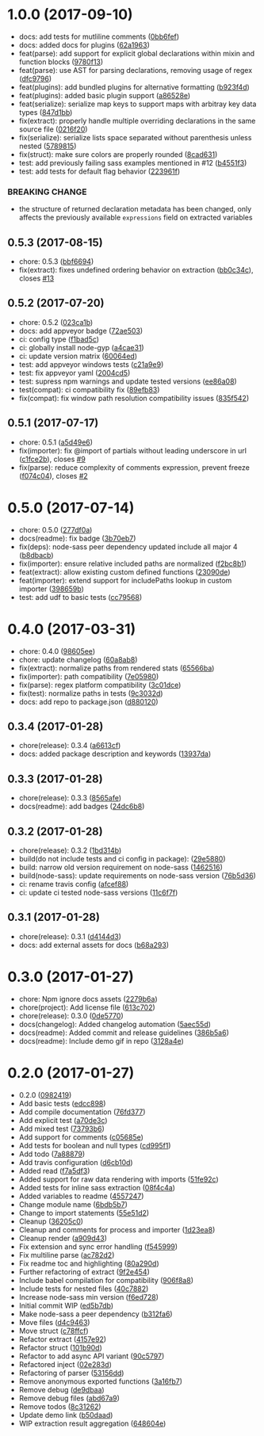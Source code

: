 <a name="1.0.0"></a>
# 1.0.0 (2017-09-10)

* docs: add tests for mutliline comments ([0bb6fef](https://github.com/jgranstrom/sass-extract/commit/0bb6fef))
* docs: added docs for plugins ([62a1963](https://github.com/jgranstrom/sass-extract/commit/62a1963))
* feat(parse): add support for explicit global declarations within mixin and function blocks ([9780f13](https://github.com/jgranstrom/sass-extract/commit/9780f13))
* feat(parse): use AST for parsing declarations, removing usage of regex ([dfc9796](https://github.com/jgranstrom/sass-extract/commit/dfc9796))
* feat(plugins): add bundled plugins for alternative formatting ([b923f4d](https://github.com/jgranstrom/sass-extract/commit/b923f4d))
* feat(plugins): added basic plugin support ([a86528e](https://github.com/jgranstrom/sass-extract/commit/a86528e))
* feat(serialize): serialize map keys to support maps with arbitray key data types ([847d1bb](https://github.com/jgranstrom/sass-extract/commit/847d1bb))
* fix(extract): properly handle multiple overriding declarations in the same source file ([0216f20](https://github.com/jgranstrom/sass-extract/commit/0216f20))
* fix(serialize): serialize lists space separated without parenthesis unless nested ([5789815](https://github.com/jgranstrom/sass-extract/commit/5789815))
* fix(struct): make sure colors are properly rounded ([8cad631](https://github.com/jgranstrom/sass-extract/commit/8cad631))
* test: add previously failing sass examples mentioned in #12 ([b4551f3](https://github.com/jgranstrom/sass-extract/commit/b4551f3))
* test: add tests for default flag behavior ([223961f](https://github.com/jgranstrom/sass-extract/commit/223961f))


### BREAKING CHANGE

* the structure of returned declaration metadata has been changed, only affects the
previously available `expressions` field on extracted variables


<a name="0.5.3"></a>
## 0.5.3 (2017-08-15)

* chore: 0.5.3 ([bbf6694](https://github.com/jgranstrom/sass-extract/commit/bbf6694))
* fix(extract): fixes undefined ordering behavior on extraction ([bb0c34c](https://github.com/jgranstrom/sass-extract/commit/bb0c34c)), closes [#13](https://github.com/jgranstrom/sass-extract/issues/13)



<a name="0.5.2"></a>
## 0.5.2 (2017-07-20)

* chore: 0.5.2 ([023ca1b](https://github.com/jgranstrom/sass-extract/commit/023ca1b))
* docs: add appveyor badge ([72ae503](https://github.com/jgranstrom/sass-extract/commit/72ae503))
* ci: config type ([f1bad5c](https://github.com/jgranstrom/sass-extract/commit/f1bad5c))
* ci: globally install node-gyp ([a4cae31](https://github.com/jgranstrom/sass-extract/commit/a4cae31))
* ci: update version matrix ([60064ed](https://github.com/jgranstrom/sass-extract/commit/60064ed))
* test: add appveyor windows tests ([c21a9e9](https://github.com/jgranstrom/sass-extract/commit/c21a9e9))
* test: fix appveyor yaml ([2004cd5](https://github.com/jgranstrom/sass-extract/commit/2004cd5))
* test: supress npm warnings and update tested versions ([ee86a08](https://github.com/jgranstrom/sass-extract/commit/ee86a08))
* test(compat): ci compatibility fix ([89efb83](https://github.com/jgranstrom/sass-extract/commit/89efb83))
* fix(compat): fix window path resolution compatibility issues ([835f542](https://github.com/jgranstrom/sass-extract/commit/835f542))



<a name="0.5.1"></a>
## 0.5.1 (2017-07-17)

* chore: 0.5.1 ([a5d49e6](https://github.com/jgranstrom/sass-extract/commit/a5d49e6))
* fix(importer): fix @import of partials without leading underscore in url ([c1fce2b](https://github.com/jgranstrom/sass-extract/commit/c1fce2b)), closes [#9](https://github.com/jgranstrom/sass-extract/issues/9)
* fix(parse): reduce complexity of comments expression, prevent freeze ([f074c04](https://github.com/jgranstrom/sass-extract/commit/f074c04)), closes [#2](https://github.com/jgranstrom/sass-extract/issues/2)



<a name="0.5.0"></a>
# 0.5.0 (2017-07-14)

* chore: 0.5.0 ([277df0a](https://github.com/jgranstrom/sass-extract/commit/277df0a))
* docs(readme): fix badge ([3b70eb7](https://github.com/jgranstrom/sass-extract/commit/3b70eb7))
* fix(deps): node-sass peer dependency updated include all major 4 ([b8dbacb](https://github.com/jgranstrom/sass-extract/commit/b8dbacb))
* fix(importer): ensure relative included paths are normalized ([f2bc8b1](https://github.com/jgranstrom/sass-extract/commit/f2bc8b1))
* feat(extract): allow existing custom defined functions ([23090de](https://github.com/jgranstrom/sass-extract/commit/23090de))
* feat(importer): extend support for includePaths lookup in custom importer ([398659b](https://github.com/jgranstrom/sass-extract/commit/398659b))
* test: add udf to basic tests ([cc79568](https://github.com/jgranstrom/sass-extract/commit/cc79568))



<a name="0.4.0"></a>
# 0.4.0 (2017-03-31)

* chore: 0.4.0 ([98605ee](https://github.com/jgranstrom/sass-extract/commit/98605ee))
* chore: update changelog ([60a8ab8](https://github.com/jgranstrom/sass-extract/commit/60a8ab8))
* fix(extract): normalize paths from rendered stats ([65566ba](https://github.com/jgranstrom/sass-extract/commit/65566ba))
* fix(importer): path compatibility ([7e05980](https://github.com/jgranstrom/sass-extract/commit/7e05980))
* fix(parse): regex platform compatibility ([3c01dce](https://github.com/jgranstrom/sass-extract/commit/3c01dce))
* fix(test): normalize paths in tests ([9c3032d](https://github.com/jgranstrom/sass-extract/commit/9c3032d))
* docs: add repo to package.json ([d880120](https://github.com/jgranstrom/sass-extract/commit/d880120))



<a name="0.3.4"></a>
## 0.3.4 (2017-01-28)

* chore(release): 0.3.4 ([a6613cf](https://github.com/jgranstrom/sass-extract/commit/a6613cf))
* docs: added package description and keywords ([13937da](https://github.com/jgranstrom/sass-extract/commit/13937da))



<a name="0.3.3"></a>
## 0.3.3 (2017-01-28)

* chore(release): 0.3.3 ([8565afe](https://github.com/jgranstrom/sass-extract/commit/8565afe))
* docs(readme): add badges ([24dc6b8](https://github.com/jgranstrom/sass-extract/commit/24dc6b8))



<a name="0.3.2"></a>
## 0.3.2 (2017-01-28)

* chore(release): 0.3.2 ([1bd314b](https://github.com/jgranstrom/sass-extract/commit/1bd314b))
* build(do not include tests and ci config in package): ([29e5880](https://github.com/jgranstrom/sass-extract/commit/29e5880))
* build: narrow old version requirement on node-sass ([1462516](https://github.com/jgranstrom/sass-extract/commit/1462516))
* build(node-sass): update requirements on node-sass version ([76b5d36](https://github.com/jgranstrom/sass-extract/commit/76b5d36))
* ci: rename travis config ([afcef88](https://github.com/jgranstrom/sass-extract/commit/afcef88))
* ci: update ci tested node-sass versions ([11c6f7f](https://github.com/jgranstrom/sass-extract/commit/11c6f7f))



<a name="0.3.1"></a>
## 0.3.1 (2017-01-28)

* chore(release): 0.3.1 ([d4144d3](https://github.com/jgranstrom/sass-extract/commit/d4144d3))
* docs: add external assets for docs ([b68a293](https://github.com/jgranstrom/sass-extract/commit/b68a293))



<a name="0.3.0"></a>
# 0.3.0 (2017-01-27)

* chore: Npm ignore docs assets ([2279b6a](https://github.com/jgranstrom/sass-extract/commit/2279b6a))
* chore(project): Add license file ([613c702](https://github.com/jgranstrom/sass-extract/commit/613c702))
* chore(release): 0.3.0 ([0de5770](https://github.com/jgranstrom/sass-extract/commit/0de5770))
* docs(changelog): Added changelog automation ([5aec55d](https://github.com/jgranstrom/sass-extract/commit/5aec55d))
* docs(readme): Added commit and release guidelines ([386b5a6](https://github.com/jgranstrom/sass-extract/commit/386b5a6))
* docs(readme): Include demo gif in repo ([3128a4e](https://github.com/jgranstrom/sass-extract/commit/3128a4e))



<a name="0.2.0"></a>
# 0.2.0 (2017-01-27)

* 0.2.0 ([0982419](https://github.com/jgranstrom/sass-extract/commit/0982419))
* Add basic tests ([edcc898](https://github.com/jgranstrom/sass-extract/commit/edcc898))
* Add compile documentation ([76fd377](https://github.com/jgranstrom/sass-extract/commit/76fd377))
* Add explicit test ([a70de3c](https://github.com/jgranstrom/sass-extract/commit/a70de3c))
* Add mixed test ([73793b6](https://github.com/jgranstrom/sass-extract/commit/73793b6))
* Add support for comments ([c05685e](https://github.com/jgranstrom/sass-extract/commit/c05685e))
* Add tests for boolean and null types ([cd995f1](https://github.com/jgranstrom/sass-extract/commit/cd995f1))
* Add todo ([7a88879](https://github.com/jgranstrom/sass-extract/commit/7a88879))
* Add travis configuration ([d6cb10d](https://github.com/jgranstrom/sass-extract/commit/d6cb10d))
* Added read ([f7a5df3](https://github.com/jgranstrom/sass-extract/commit/f7a5df3))
* Added support for raw data rendering with imports ([51fe92c](https://github.com/jgranstrom/sass-extract/commit/51fe92c))
* Added tests for inline sass extraction ([08f4c4a](https://github.com/jgranstrom/sass-extract/commit/08f4c4a))
* Added variables to readme ([4557247](https://github.com/jgranstrom/sass-extract/commit/4557247))
* Change module name ([6bdb5b7](https://github.com/jgranstrom/sass-extract/commit/6bdb5b7))
* Change to import statements ([55e51d2](https://github.com/jgranstrom/sass-extract/commit/55e51d2))
* Cleanup ([36205c0](https://github.com/jgranstrom/sass-extract/commit/36205c0))
* Cleanup and comments for process and importer ([1d23ea8](https://github.com/jgranstrom/sass-extract/commit/1d23ea8))
* Cleanup render ([a909d43](https://github.com/jgranstrom/sass-extract/commit/a909d43))
* Fix extension and sync error handling ([f545999](https://github.com/jgranstrom/sass-extract/commit/f545999))
* Fix multiline parse ([ac782d2](https://github.com/jgranstrom/sass-extract/commit/ac782d2))
* Fix readme toc and highlighting ([80a290d](https://github.com/jgranstrom/sass-extract/commit/80a290d))
* Further refactoring of extract ([9f2e454](https://github.com/jgranstrom/sass-extract/commit/9f2e454))
* Include babel compilation for compatibility ([906f8a8](https://github.com/jgranstrom/sass-extract/commit/906f8a8))
* Include tests for nested files ([40c7882](https://github.com/jgranstrom/sass-extract/commit/40c7882))
* Increase node-sass min version ([f6ed728](https://github.com/jgranstrom/sass-extract/commit/f6ed728))
* Initial commit WIP ([ed5b7db](https://github.com/jgranstrom/sass-extract/commit/ed5b7db))
* Make node-sass a peer dependency ([b312fa6](https://github.com/jgranstrom/sass-extract/commit/b312fa6))
* Move files ([d4c9463](https://github.com/jgranstrom/sass-extract/commit/d4c9463))
* Move struct ([c78ffcf](https://github.com/jgranstrom/sass-extract/commit/c78ffcf))
* Refactor extract ([4157e92](https://github.com/jgranstrom/sass-extract/commit/4157e92))
* Refactor struct ([101b90d](https://github.com/jgranstrom/sass-extract/commit/101b90d))
* Refactor to add async API variant ([90c5797](https://github.com/jgranstrom/sass-extract/commit/90c5797))
* Refactored inject ([02e283d](https://github.com/jgranstrom/sass-extract/commit/02e283d))
* Refactoring of parser ([53156dd](https://github.com/jgranstrom/sass-extract/commit/53156dd))
* Remove anonymous exported functions ([3a16fb7](https://github.com/jgranstrom/sass-extract/commit/3a16fb7))
* Remove debug ([de9dbaa](https://github.com/jgranstrom/sass-extract/commit/de9dbaa))
* Remove debug files ([abd67a9](https://github.com/jgranstrom/sass-extract/commit/abd67a9))
* Remove todos ([8c31262](https://github.com/jgranstrom/sass-extract/commit/8c31262))
* Update demo link ([b50daad](https://github.com/jgranstrom/sass-extract/commit/b50daad))
* WIP extraction result aggregation ([648604e](https://github.com/jgranstrom/sass-extract/commit/648604e))



